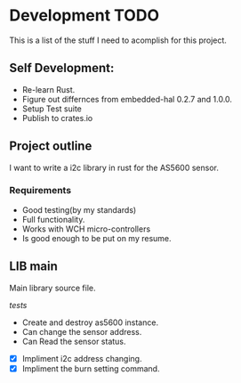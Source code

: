# Development TODO

This is a list of the stuff I need to acomplish for this project.


## Self Development:

- Re-learn Rust.
- Figure out differnces from embedded-hal 0.2.7 and 1.0.0.
- Setup Test suite
- Publish to crates.io


## Project outline

I want to write a i2c library in rust for the AS5600 sensor.

### Requirements

- Good testing(by my standards)
- Full functionality.
- Works with WCH micro-controllers
- Is good enough to be put on my resume.


## LIB main

Main library source file.

*tests*

- Create and destroy as5600 instance.
- Can change the sensor address.
- Can Read the sensor status.


- [X] Impliment i2c address changing.
- [X] Impliment the burn setting command.
